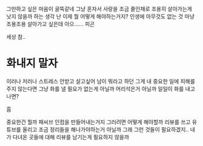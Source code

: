 
그만하고 싶은 마음이 굴뚝같네
그냥 혼자서 사랑을 조금 줄인채로
조용히 살아가는게 낫지 않을까 하는 생각
난 이제 뭘 어떻게 해야하는거지?
인생에 아무것도 없는 것 마냥 
조용조용 살아가고 싶은데
아으......
피곤

세상 참..

# 화내지 말자

이러나 저러나 스트레스 안받고 살고싶어
남이 뭐라고 하던
그게 내 중요한 일에 피해를 주지 않는다면
그냥 화를 낼 필요가 없는게 아닐까
어리석은거 아닐까
일일이 화를 내고 나면?

흠

중요한건 뭘까
패씨브 인컴을 만들어내는거지
그러려면 어떻게 해야할까
리뷰를 쓰고
유튜브를 올리고
조금 정리들을 해나가야하는거 아닐까
그래 그런 것들이 필요하겠지..
내가 다녀온 곳들에 대해 리뷰를 남기는게 필요하지 않을까
